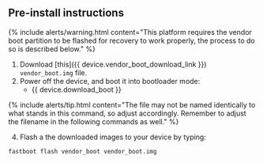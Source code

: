## Pre-install instructions

{% include alerts/warning.html content="This platform requires the vendor boot partition to be flashed for recovery to work properly, the process to do so is described below." %}

1. Download [this]({{ device.vendor_boot_download_link }}) `vendor_boot.img` file.
3. Power off the device, and boot it into bootloader mode:
    * {{ device.download_boot }}

{% include alerts/tip.html content="The file may not be named identically to what stands in this command, so adjust accordingly. Remember to adjust the filename in the following commands as well." %}

4. Flash a the downloaded images to your device by typing:
```
fastboot flash vendor_boot vendor_boot.img
```
